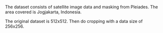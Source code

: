 The dataset consists of satellite image data and masking from Pleiades. The area covered is Jogjakarta, Indonesia.


The original dataset is 512x512. Then do cropping with a data size of 256x256.


